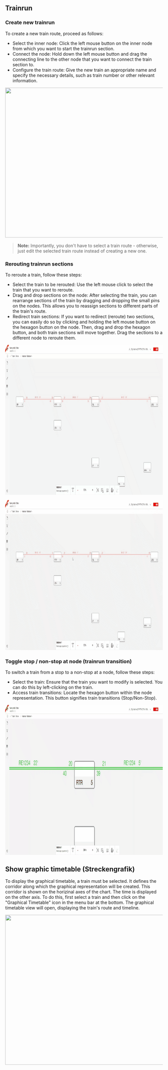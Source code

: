 ## Trainrun

### Create new trainrun

To create a new train route, proceed as follows:

- Select the inner node: Click the left mouse button on the inner node from which you want to start
  the trainrun section.
- Connect the node: Hold down the left mouse button and drag the connecting line to the other node
  that you want to connect the train section to.
- Configure the train route: Give the new train an appropriate name and specify the necessary
  details, such as train number or other relevant information.

<p align="left" width="100%" height="100%" >
    <img width="1000px" height="478px"  src="./animated_images/2024-01-25-Create_New_Trainrun.gif"></p>

> **Note:** Importantly, you don't have to select a train route - otherwise, just edit the selected
> train route instead of creating a new one.

### Rerouting trainrun sections

To reroute a train, follow these steps:

- Select the train to be rerouted: Use the left mouse click to select the train that you want to
  reroute.
- Drag and drop sections on the node: After selecting the train, you can rearrange sections of the
  train by dragging and dropping the small pins on the nodes. This allows you to reassign sections
  to different parts of the train's route.
- Redirect train sections: If you want to redirect (reroute) two sections, you can easily do so by
  clicking and holding the left mouse button on the hexagon button on the node. Then, drag and drop
  the hexagon button, and both train sections will move together. Drag the sections to a different
  node to reroute them.

<p align="left" width="100%" height="100%" >
    <img width="1000px" height="478px"  src="./animated_images/2024-1-25-Rerouting_extend_remove_trainrunsections-001.gif"></p>

<p align="left" width="100%" height="100%" >
    <img width="1000px" height="478px"  src="./animated_images/2024-1-25-Rerouting_trainrunsections-001.gif"></p>

### Toggle stop / non-stop at node (trainrun transition)

To switch a train from a stop to a non-stop at a node, follow these steps:

- Select the train: Ensure that the train you want to modify is selected. You can do this by
  left-clicking on the train.
- Access train transitions: Locate the hexagon button within the node representation. This button
  signifies train transitions (Stop/Non-Stop).

<p align="left" width="100%" height="100%" >
    <img width="1000px" height="478px"  src="./animated_images/2024-01-25-Toogle_Stop_NonStop_trainrun_at_node.gif"></p>

<a id="Streckengrafik"></a>

## Show graphic timetable (Streckengrafik)

To display the graphical timetable, a train must be selected. It defines the corridor along which
the graphical representation will be created.
This corridor is shown on the horizinal axes of the chart. The time is displayed on the other axis.
To do this, first select a train and then click on the "Graphical Timetable" icon in the menu bar at
the bottom.
The graphical timetable view will open, displaying the train's route and timeline.

<p align="left" width="100%" height="100%" >
    <img width="1000px" height="478px"  src="./animated_images/2024-01-25-Project_Along_Trainrun_Streckengrafik.gif"></p>

